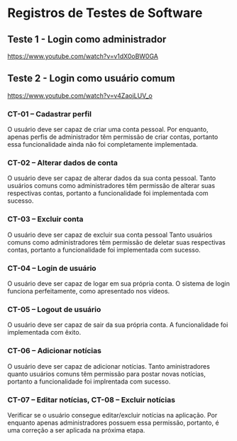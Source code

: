 # Registros de Testes de Software

## Teste 1 - Login como administrador

https://www.youtube.com/watch?v=v1dX0oBW0GA

## Teste 2 - Login como usuário comum

https://www.youtube.com/watch?v=v4ZaojLUV_o

### CT-01 – Cadastrar perfil

O usuário deve ser capaz de criar uma conta pessoal.
Por enquanto, apenas perfis de administrador têm permissão de criar contas, portanto essa funcionalidade ainda não foi completamente implementada.

### CT-02 – Alterar dados de conta

O usuário deve ser capaz de alterar dados da sua conta pessoal.
Tanto usuários comuns como administradores têm permissão de alterar suas respectivas contas, portanto a funcionalidade foi implementada com sucesso.

### CT-03 – Excluir conta

O usuário deve ser capaz de excluir sua conta pessoal
Tanto usuários comuns como administradores têm permissão de deletar suas respectivas contas, portanto a funcionalidade foi implementada com sucesso.

### CT-04 – Login de usuário

O usuário deve ser capaz de logar em sua própria conta.
O sistema de login funciona perfeitamente, como apresentado nos vídeos.

### CT-05 – Logout de usuário

O usuário deve ser capaz de sair da sua própria conta.
A funcionalidade foi implementada com êxito.

### CT-06 – Adicionar notícias

O usuário deve ser capaz de adicionar notícias.
Tanto aministradores quanto usuários comuns têm permissão para postar novas notícias, portanto a funcionalidade foi implrentada com sucesso.

### CT-07 – Editar notícias, CT-08 – Excluir notícias

Verificar se o usuário consegue editar/excluir notícias na aplicação.
Por enquanto apenas administradores possuem essa permissão, portanto, é uma correção a ser aplicada na próxima etapa.





